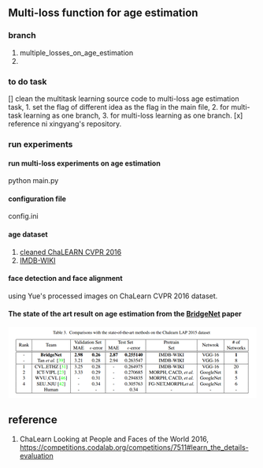 ## Multi-loss function for age estimation

### branch

1. multiple_losses_on_age_estimation  
2.   

<!-- ## example

![Example](./master/example/example_03.png) -->


### to do task

[] clean the multitask learning source code to multi-loss age estimation task, 
        1. set the flag of different idea as the flag in the main file,
        2. for multi-task learning as one branch,
        3. for multi-loss learning as one branch. 
[x] reference ni xingyang's repository.


### run experiments

#### run multi-loss experiments on age estimation 

python main.py  

####  configuration file

config.ini  

#### age dataset

1. [cleaned ChaLEARN CVPR 2016](http://chalearnlap.cvc.uab.es/dataset/19/description/)           
2. [IMDB-WIKI](https://data.vision.ee.ethz.ch/cvl/rrothe/imdb-wiki/)  

<!--
#### experimental result

               model    |    age MAE 
----------------------- | -------------------  
AlexNet                 |                                        
MobileNet-V1            |                                        
                  
 -->

#### face detection and face alignment

using Yue's processed images on ChaLearn CVPR 2016 dataset.


#### The state of the art result on age estimation from the [BridgeNet](https://arxiv.org/abs/1904.03358) paper

![Example](related_materials/state-of-the-art-result-age-estimation-on-chalearn-2016.png)



## reference

1. ChaLearn Looking at People and Faces of the World 2016, https://competitions.codalab.org/competitions/7511#learn_the_details-evaluation 